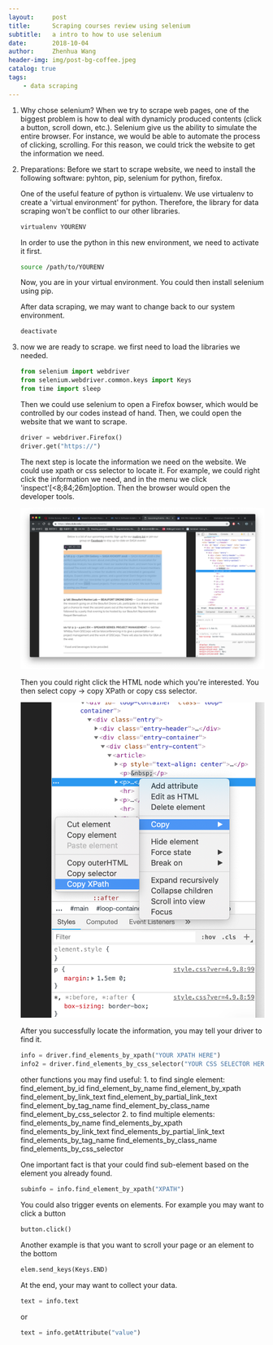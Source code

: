 ```yaml
---
layout:     post
title:      Scraping courses review using selenium
subtitle:   a intro to how to use selenium
date:       2018-10-04
author:     Zhenhua Wang
header-img: img/post-bg-coffee.jpeg
catalog: true
tags:
    - data scraping
---
```


1. Why chose selenium?
   When we try to scrape web pages, one of the biggest problem is how to deal with dynamicly produced contents (click a button, scroll down, etc.). Selenium give us the ability to simulate the entire browser. For instance, we would be able to automate the process of clicking, scrolling. For this reason, we could trick the website to get the information we need.

2. Preparations:
   Before we start to scrape website, we need to install the following software: pyhton, pip, selenium for python, firefox.

    One of the useful feature of python is virtualenv. We use virtualenv to create a 'virtual environment' for python. Therefore, the library for data scraping won't be conflict to our other libraries.

    ```sh
    virtualenv YOURENV
    ```

    In order to use the python in this new environment, we need to activate it first.
    ```sh
    source /path/to/YOURENV
    ```

    Now, you are in your virtual environment. You could then install selenium using pip.

    After data scraping, we may want to change back to our system environment.
    ```sh
    deactivate
    ```
3. now we are ready to scrape.
    we first need to load the libraries we needed.
    ```python
    from selenium import webdriver
    from selenium.webdriver.common.keys import Keys
    from time import sleep
    ```
    Then we could use selenium to open a Firefox bowser, which would be controlled by our codes instead of hand. Then, we could open the website that we want to scrape.

    ```python
    driver = webdriver.Firefox()
    driver.get("https://")
    ```

    The next step is locate the information we need on the website. We could use xpath or css selector to locate it. For example, we could right click the information we need, and in the menu we click 'inspect'[<8;84;26m]option. Then the browser would open the developer tools.

    ![alt text](https://github.com/chrimiway/chrimiway.github.io/raw/master/img/scraping/find_elem.png)

    Then you could right click the HTML node which you're interested. You then select copy -> copy XPath or copy css selector.

    ![copy xpath](https://github.com/chrimiway/chrimiway.github.io/raw/master/img/scraping/copy_xpath.png)

    After you successfully locate the information, you may tell your driver to find it.

    ```python
    info = driver.find_elements_by_xpath("YOUR XPATH HERE")
    info2 = driver.find_elements_by_css_selector("YOUR CSS SELECTOR HERE")
    ```
    other functions you may find useful:
        1. to find single element:
           find_element_by_id
           find_element_by_name
           find_element_by_xpath
           find_element_by_link_text
           find_element_by_partial_link_text
           find_element_by_tag_name
           find_element_by_class_name
           find_element_by_css_selector
        2. to find multiple elements:
           find_elements_by_name
           find_elements_by_xpath
           find_elements_by_link_text
           find_elements_by_partial_link_text
           find_elements_by_tag_name
           find_elements_by_class_name
           find_elements_by_css_selector

    One important fact is that your could find sub-element based on the element you already found.
    ```python
    subinfo = info.find_element_by_xpath("XPATH")
    ```
    You could also trigger events on elements. For example you may want to click a button
    ```python
    button.click()
    ```

    Another example is that you want to scroll your page or an element to the bottom
    ```python
    elem.send_keys(Keys.END)
    ```

    At the end, your may want to collect your data.

    ```python
    text = info.text
    ```

    or

    ```python
    text = info.getAttribute("value")
    ```

